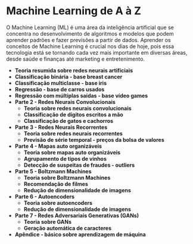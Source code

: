# Machine Learning de A à Z

O Machine Learning (ML) é uma área da inteligência artificial que se concentra no desenvolvimento de algoritmos e modelos que podem aprender padrões e fazer previsões a partir de dados. Aprender os conceitos de Machine Learning é crucial nos dias de hoje, pois essa tecnologia está se tornando cada vez mais importante em diversas áreas, desde saúde e finanças até marketing e entretenimento. 

- **Teoria resumida sobre redes neurais artificiais**
- **Classificação binária - base breast cancer**
- **Classificação multiclasse - base iris**
- **Regressão - base de carros usados**
- **Regressão com múltiplas saídas - base vídeo games**
- **Parte 2 - Redes Neurais Convolucionais**
  - **Teoria sobre redes neurais convolucionais**
  - **Classificação de dígitos escritos a mão**
  - **Classificação de gatos e cachorros**
- **Parte 3 - Redes Neurais Recorrentes**
  - **Teoria sobre redes neurais recorrentes**
  - **Previsão de série temporal - preços da bolsa de valores**
- **Parte 4 - Mapas auto organizáveis**
  - **Teoria sobre mapas auto organizáveis**
  - **Agrupamento de tipos de vinhos**
  - **Detecção de suspeitas de fraudes - outliers**
- **Parte 5 - Boltzmann Machines**
  - **Teoria sobre Boltzmann Machines**
  - **Recomendação de filmes**
  - **Redução de dimensionalidade de imagens**
- **Parte 6 - Autoencoders**
  - **Teoria sobre autoencoders**
  - **Redução de dimensionalidade de imagens**
- **Parte 7 - Redes Adversariais Generativas (GANs)**
  - **Teoria sobre GANs**
  - **Geração automática de caracteres**
- **Apêndice - básico sobre aprendizagem de máquina**
